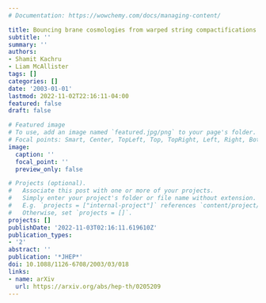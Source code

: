 ```yaml
---
# Documentation: https://wowchemy.com/docs/managing-content/

title: Bouncing brane cosmologies from warped string compactifications
subtitle: ''
summary: ''
authors:
- Shamit Kachru
- Liam McAllister
tags: []
categories: []
date: '2003-01-01'
lastmod: 2022-11-02T22:16:11-04:00
featured: false
draft: false

# Featured image
# To use, add an image named `featured.jpg/png` to your page's folder.
# Focal points: Smart, Center, TopLeft, Top, TopRight, Left, Right, BottomLeft, Bottom, BottomRight.
image:
  caption: ''
  focal_point: ''
  preview_only: false

# Projects (optional).
#   Associate this post with one or more of your projects.
#   Simply enter your project's folder or file name without extension.
#   E.g. `projects = ["internal-project"]` references `content/project/deep-learning/index.md`.
#   Otherwise, set `projects = []`.
projects: []
publishDate: '2022-11-03T02:16:11.619610Z'
publication_types:
- '2'
abstract: ''
publication: '*JHEP*'
doi: 10.1088/1126-6708/2003/03/018
links:
- name: arXiv
  url: https://arxiv.org/abs/hep-th/0205209
---
```

